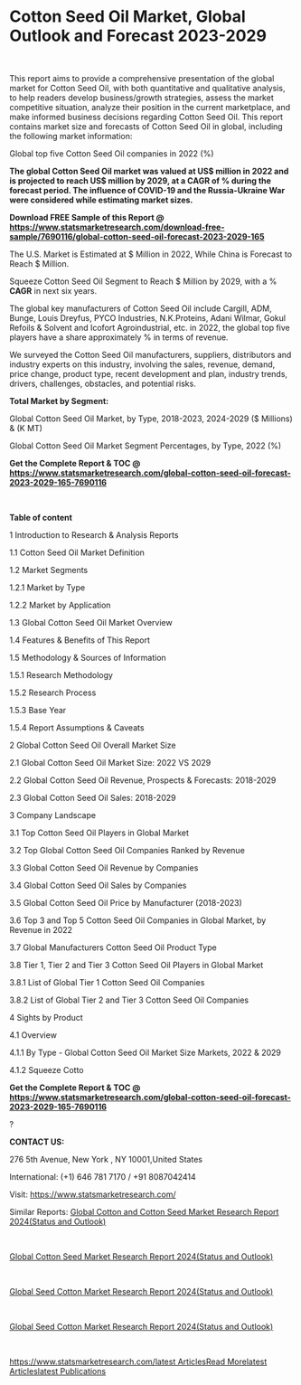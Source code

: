 <h1>Cotton Seed Oil Market, Global Outlook and Forecast 2023-2029</h1><br/><p>This report aims to provide a comprehensive presentation of the global market for Cotton Seed Oil, with both quantitative and qualitative analysis, to help readers develop business/growth strategies, assess the market competitive situation, analyze their position in the current marketplace, and make informed business decisions regarding Cotton Seed Oil. This report contains market size and forecasts of Cotton Seed Oil in global, including the following market information:</p>
 
 
 
 <p>Global top five Cotton Seed Oil companies in 2022 (%)</p>
 
 
 
 <p><strong>The global Cotton Seed Oil market was valued at US$ million in 2022 and is projected to reach US$ million by 2029, at a <strong>CAGR</strong> of % during the forecast period. The influence of COVID-19 and the Russia-Ukraine War were considered while estimating market sizes.</strong></p>
 
 
 
 <p><strong>Download FREE Sample of this Report @ <a href="https://www.statsmarketresearch.com/download-free-sample/7690116/global-cotton-seed-oil-forecast-2023-2029-165">https://www.statsmarketresearch.com/download-free-sample/7690116/global-cotton-seed-oil-forecast-2023-2029-165</a></strong></p>
 
 
 
 <p>The U.S. Market is Estimated at $ Million in 2022, While China is Forecast to Reach $ Million.</p>
 
 
 
 <p>Squeeze Cotton Seed Oil Segment to Reach $ Million by 2029, with a % <strong>CAGR</strong> in next six years.</p>
 
 
 
 <p>The global key manufacturers of Cotton Seed Oil include Cargill, ADM, Bunge, Louis Dreyfus, PYCO Industries, N.K.Proteins, Adani Wilmar, Gokul Refoils & Solvent and Icofort Agroindustrial, etc. in 2022, the global top five players have a share approximately % in terms of revenue.</p>
 
 
 
 <p>We surveyed the Cotton Seed Oil manufacturers, suppliers, distributors and industry experts on this industry, involving the sales, revenue, demand, price change, product type, recent development and plan, industry trends, drivers, challenges, obstacles, and potential risks.</p>
 
 
 
 <p><strong>Total Market by Segment:</strong></p>
 
 
 
 <p>Global Cotton Seed Oil Market, by Type, 2018-2023, 2024-2029 ($ Millions) & (K MT)</p>
 
 
 
 <p>Global Cotton Seed Oil Market Segment Percentages, by Type, 2022 (%)</p>
 
 
 
 <div><b>Get the Complete Report & TOC @ <a href="https://www.statsmarketresearch.com/global-cotton-seed-oil-forecast-2023-2029-165-7690116">https://www.statsmarketresearch.com/global-cotton-seed-oil-forecast-2023-2029-165-7690116</a></b></div>
 
 
 
 <p><br />
 
 <b>Table of content</b></p>
 
 
 
 <p>1 Introduction to Research & Analysis Reports<br />
 
 1.1 Cotton Seed Oil Market Definition<br />
 
 1.2 Market Segments<br />
 
 1.2.1 Market by Type<br />
 
 1.2.2 Market by Application<br />
 
 1.3 Global Cotton Seed Oil Market Overview<br />
 
 1.4 Features & Benefits of This Report<br />
 
 1.5 Methodology & Sources of Information<br />
 
 1.5.1 Research Methodology<br />
 
 1.5.2 Research Process<br />
 
 1.5.3 Base Year<br />
 
 1.5.4 Report Assumptions & Caveats<br />
 
 2 Global Cotton Seed Oil Overall Market Size<br />
 
 2.1 Global Cotton Seed Oil Market Size: 2022 VS 2029<br />
 
 2.2 Global Cotton Seed Oil Revenue, Prospects & Forecasts: 2018-2029<br />
 
 2.3 Global Cotton Seed Oil Sales: 2018-2029<br />
 
 3 Company Landscape<br />
 
 3.1 Top Cotton Seed Oil Players in Global Market<br />
 
 3.2 Top Global Cotton Seed Oil Companies Ranked by Revenue<br />
 
 3.3 Global Cotton Seed Oil Revenue by Companies<br />
 
 3.4 Global Cotton Seed Oil Sales by Companies<br />
 
 3.5 Global Cotton Seed Oil Price by Manufacturer (2018-2023)<br />
 
 3.6 Top 3 and Top 5 Cotton Seed Oil Companies in Global Market, by Revenue in 2022<br />
 
 3.7 Global Manufacturers Cotton Seed Oil Product Type<br />
 
 3.8 Tier 1, Tier 2 and Tier 3 Cotton Seed Oil Players in Global Market<br />
 
 3.8.1 List of Global Tier 1 Cotton Seed Oil Companies<br />
 
 3.8.2 List of Global Tier 2 and Tier 3 Cotton Seed Oil Companies<br />
 
 4 Sights by Product<br />
 
 4.1 Overview<br />
 
 4.1.1 By Type - Global Cotton Seed Oil Market Size Markets, 2022 & 2029<br />
 
 4.1.2 Squeeze Cotto</p>
 
 
 
 <div><b>Get the Complete Report & TOC @ <a href="https://www.statsmarketresearch.com/global-cotton-seed-oil-forecast-2023-2029-165-7690116">https://www.statsmarketresearch.com/global-cotton-seed-oil-forecast-2023-2029-165-7690116</a></b></div>
 
 
 
 <p>? </p>
 
 
 
 <p><b>CONTACT US:</b><br />
 
 276 5th Avenue, New York , NY 10001,United States<br />
 
 International: (+1) 646 781 7170 / +91 8087042414<br />
 
 Visit: <a href="https://www.statsmarketresearch.com/">https://www.statsmarketresearch.com/</a><br />
 
 Similar Reports: <a href="https://www.statsmarketresearch.com/global-cotton-seed-oil-forecast-2023-2029-165-7690116">Global Cotton and Cotton Seed Market Research Report 2024(Status and Outlook)</a><br />
 
 <br />
 
 <a href="https://www.statsmarketresearch.com/global-cotton-seed-oil-forecast-2023-2029-165-7690116">Global Cotton Seed Market Research Report 2024(Status and Outlook)</a><br />
 
 <br />
 
 <a href="https://www.statsmarketresearch.com/global-cotton-seed-oil-forecast-2023-2029-165-7690116">Global Seed Cotton Market Research Report 2024(Status and Outlook)</a><br />
 
 <br />
 
 <a href="https://www.statsmarketresearch.com/global-cotton-seed-oil-forecast-2023-2029-165-7690116">Global Seed Cotton Market Research Report 2024(Status and Outlook)</a><br />
 
 <br />
 
 <a href="https://gyeongbokgung.com">https://www.statsmarketresearch.com/</a><a href="https://hallyeomaritime.com">latest Articles</a><a href="https://jingwansa.com">Read More</a><a href="https://nguoiviet.jp/">latest Articles</a><a href="https://www.intelmarketresearch.com/">latest Publications</a></p>
